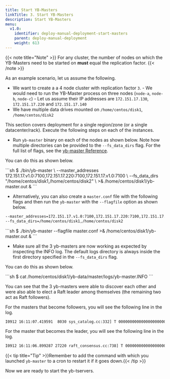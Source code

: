 ```yaml
---
title: Start YB-Masters
linkTitle: 3. Start YB-Masters
description: Start YB-Masters
menu:
  v1.0:
    identifier: deploy-manual-deployment-start-masters
    parent: deploy-manual-deployment
    weight: 613
---
```


{{< note title="Note" >}}
For any cluster, the number of nodes on which the YB-Masters need to be started on **must** equal the replication factor.
{{< /note >}}

As an example scenario, let us assume the following.

- We want to create a a 4 node cluster with replication factor `3`.
      - We would need to run the YB-Master process on three nodes (`node-a`, `node-b`, `node-c`)
      - Let us assume their IP addresses are `172.151.17.130`, `172.151.17.220` and `172.151.17.140`
- We have multiple data drives mounted on `/home/centos/disk1`, `/home/centos/disk2`

This section covers deployment for a single region/zone (or a single datacenter/rack). Execute the following steps on each of the instances.

- Run `yb-master` binary on each of the nodes as shown below. Note how multiple directories can be provided to the `--fs_data_dirs` flag. For the full list of flags, see the [yb-master Reference](../../../admin/yb-master/).

You can do this as shown below.
<div class='copy separator-dollar'>
```sh
$ ./bin/yb-master \
  --master_addresses 172.151.17.v1.0:7100,172.151.17.220:7100,172.151.17.v1.0:7100 \
  --fs_data_dirs "/home/centos/disk1,/home/centos/disk2" \
  >& /home/centos/disk1/yb-master.out &
```
</div>


- Alternatively, you can also create a `master.conf` file with the following flags and then run the `yb-master` with the `--flagfile` option as shown below.

```{.sh .copy}
--master_addresses=172.151.17.v1.0:7100,172.151.17.220:7100,172.151.17.v1.0:7100
--fs_data_dirs=/home/centos/disk1,/home/centos/disk2 
```
<div class='copy separator-dollar'>
```sh
$ ./bin/yb-master --flagfile master.conf >& /home/centos/disk1/yb-master.out &
```
</div>

- Make sure all the 3 yb-masters are now working as expected by inspecting the INFO log. The default logs directory is always inside the first directory specified in the `--fs_data_dirs` flag.

You can do this as shown below.
<div class='copy separator-dollar'>
```sh
$ cat /home/centos/disk1/yb-data/master/logs/yb-master.INFO
```
</div>

You can see that the 3 yb-masters were able to discover each other and were also able to elect a Raft leader among themselves (the remaining two act as Raft followers).

For the masters that become followers, you will see the following line in the log.
```sh
I0912 16:11:07.419591  8030 sys_catalog.cc:332] T 00000000000000000000000000000000 P bc42e1c52ffe4419896a816af48226bc [sys.catalog]: This master's current role is: FOLLOWER
```

For the master that becomes the leader, you will see the following line in the log.
```sh
I0912 16:11:06.899287 27220 raft_consensus.cc:738] T 00000000000000000000000000000000 P 21171528d28446c8ac0b1a3f489e8e4b [term 2 LEADER]: Becoming Leader. State: Replica: 21171528d28446c8ac0b1a3f489e8e4b, State: 1, Role: LEADER
```

{{< tip title="Tip" >}}Remember to add the command with which you launched `yb-master` to a cron to restart it if it goes down.{{< /tip >}}<br>


Now we are ready to start the yb-tservers.

